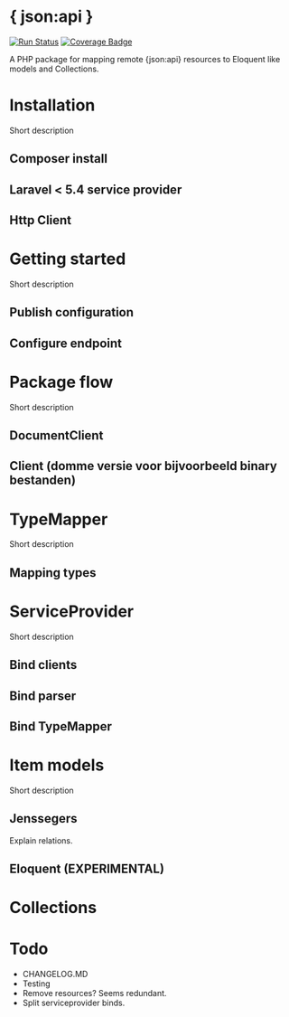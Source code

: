 # { json:api }

[![Run Status](https://api.shippable.com/projects/59ae7fe68a02980600016631/badge?branch=master)](https://app.shippable.com/github/swisnl/jsonapi)
[![Coverage Badge](https://api.shippable.com/projects/59ae7fe68a02980600016631/coverageBadge?branch=master)](https://app.shippable.com/github/swisnl/jsonapi) 

A PHP package for mapping remote {json:api} resources to Eloquent like models and Collections.

# Installation

Short description

## Composer install

## Laravel < 5.4 service provider

## Http Client

# Getting started

Short description
        
## Publish configuration

## Configure endpoint

# Package flow 
   
Short description   
   
## DocumentClient 

## Client (domme versie voor bijvoorbeeld binary bestanden)

# TypeMapper

Short description

## Mapping types

# ServiceProvider

Short description

## Bind clients

## Bind parser

## Bind TypeMapper

# Item models

Short description

## Jenssegers

Explain relations.

## Eloquent (EXPERIMENTAL)

# Collections

# Todo

- CHANGELOG.MD
- Testing
- Remove resources? Seems redundant.         
- Split serviceprovider binds.
